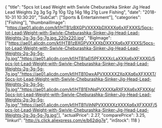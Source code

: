 {
	"title": "5pcs lot Lead Weight with Swivle Cheburashka Sinker Jig Head Lead Weights 2g 3g 5g 7g 10g 12g 14g 18g 21g Lure Fishing",
	"date": "2018-10-31 10:30:20",
	"SubCat": ["Sports & Entertainment"],
	"categories": ["Fishing"],
	"thumbnailImage": "https://ae01.alicdn.com/kf/HTB1zBXGPVXXXXbDXXXXq6xXFXXXS/5pcs-lot-Lead-Weight-with-Swivle-Cheburashka-Sinker-Jig-Head-Lead-Weights-2g-3g-5g-7g.jpg_220x220.jpg",
	"BigImage": ["https://ae01.alicdn.com/kf/HTB1zBXGPVXXXXbDXXXXq6xXFXXXS/5pcs-lot-Lead-Weight-with-Swivle-Cheburashka-Sinker-Jig-Head-Lead-Weights-2g-3g-5g-7g.jpg","https://ae01.alicdn.com/kf/HTB1aEI5PFXXXXcLaXXXq6xXFXXXG/5pcs-lot-Lead-Weight-with-Swivle-Cheburashka-Sinker-Jig-Head-Lead-Weights-2g-3g-5g-7g.jpg","https://ae01.alicdn.com/kf/HTB10wxAPVXXXXX2XpXXq6xXFXXXT/5pcs-lot-Lead-Weight-with-Swivle-Cheburashka-Sinker-Jig-Head-Lead-Weights-2g-3g-5g-7g.jpg","https://ae01.alicdn.com/kf/HTB1EhNqPVXXXXaRXFXXq6xXFXXXg/5pcs-lot-Lead-Weight-with-Swivle-Cheburashka-Sinker-Jig-Head-Lead-Weights-2g-3g-5g-7g.jpg","https://ae01.alicdn.com/kf/HTB1VihNPVXXXXXzXXXXq6xXFXXXF/5pcs-lot-Lead-Weight-with-Swivle-Cheburashka-Sinker-Jig-Head-Lead-Weights-2g-3g-5g-7g.jpg"],
	"actualPrice": 2.27,
	"comparePrice": 3.25,
	"linkurl": "http://s.click.aliexpress.com/e/b62dig7e",
	"inStock": 118
}
